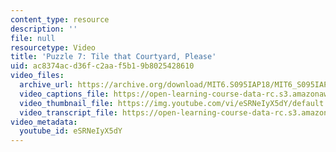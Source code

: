 ```yaml
---
content_type: resource
description: ''
file: null
resourcetype: Video
title: 'Puzzle 7: Tile that Courtyard, Please'
uid: ac8374ac-d36f-c2aa-f5b1-9b8025428610
video_files:
  archive_url: https://archive.org/download/MIT6.S095IAP18/MIT6_S095IAP18_Puzzle_07_300k.mp4
  video_captions_file: https://open-learning-course-data-rc.s3.amazonaws.com/6-s095-programming-for-the-puzzled-january-iap-2018/6c6f00e6344653d7b9f1ea28f8e08426_eSRNeIyX5dY.vtt
  video_thumbnail_file: https://img.youtube.com/vi/eSRNeIyX5dY/default.jpg
  video_transcript_file: https://open-learning-course-data-rc.s3.amazonaws.com/6-s095-programming-for-the-puzzled-january-iap-2018/7a9e8b71efb80d44e571a57a943b8a3b_eSRNeIyX5dY.pdf
video_metadata:
  youtube_id: eSRNeIyX5dY
---
```

